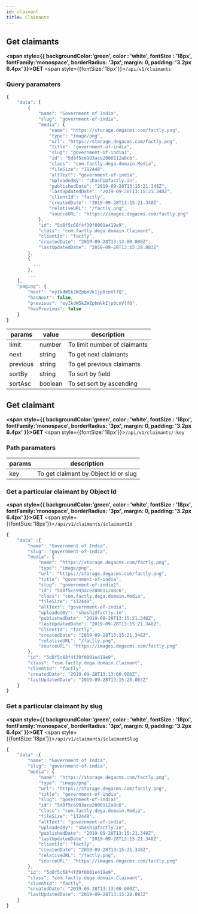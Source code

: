 ```yaml
---
id: claimant
title: Claimants
---
```

## Get claimants

**<span style={{
     backgroundColor:'green', 
     color : 'white', 
     fontSize : '18px',
     fontFamily:'monospace',
     borderRadius: '3px',
     margin: 0,
     padding: '3.2px 6.4px'
     }}>GET</span>**  <span style={{fontSize:'18px'}}>`/api/v1/claimants`</span>

### Query paramaters

```js
{
    "data": [
        {
            "name": "Government of India",
            "slug": "government-of-india",
            "media": {
                "name": "https://storage.degacms.com/factly.png",
                "type": "image/png",
                "url": "https://storage.degacms.com/factly.png",
                "title": "government-of-india",
                "slug": "government-of-india1",
                "id": "5d8f5ce993ace2000112a8c6",
                "class": "com.factly.dega.domain.Media",
                "fileSize": "112448",
                "altText": "government-of-india",
                "uploadedBy": "shashi@factly.in",
                "publishedDate": "2019-09-28T13:15:21.348Z",
                "lastUpdatedDate": "2019-09-28T13:15:21.348Z",
                "clientId": "factly",
                "createdDate": "2019-09-28T13:15:21.348Z",
                "relativeURL": "/factly.png",
                "sourceURL": "https://images.degacms.com/factly.png"
            },
            "id": "5d8f5c68f4f39f0001e419e9",
            "class": "com.factly.dega.domain.Claimant",
            "clientId": "factly",
            "createdDate": "2019-09-28T13:13:00.000Z",
            "lastUpdatedDate": "2019-09-28T13:15:28.083Z"
        },
        {
          ...  
        },
        ...
    ],
    "paging": {
        "next": "eyIkdW5kZWZpbmVkIjp0cnVlfQ",
        "hasNext": false,
        "previous": "eyIkdW5kZWZpbmVkIjp0cnVlfQ",
        "hasPrevious": false
    }
}
```

**params**|**value**|**description**
-----|-----|-----
limit | number | To limit number of claimants
next | string |To get next claimants
previous | string |To get previous claimants
sortBy | string | To sort by field
sortAsc | boolean | To set sort by ascending

## Get claimant

**<span style={{
     backgroundColor:'green', 
     color : 'white', 
     fontSize : '18px',
     fontFamily:'monospace',
     borderRadius: '3px',
     margin: 0,
     padding: '3.2px 6.4px'
     }}>GET</span>**  <span style={{fontSize:'18px'}}>`/api/v1/claimants/:key`</span>

### Path paramaters

**params**|**description**
-----|-----
key |  To get claimant by Object Id or slug

### Get a particular claimant by Object Id
**<span style={{
     backgroundColor:'green', 
     color : 'white', 
     fontSize : '18px',
     fontFamily:'monospace',
     borderRadius: '3px',
     margin: 0,
     padding: '3.2px 6.4px'
     }}>GET</span>**  <span style={{fontSize:'18px'}}>`/api/v1/claimants/$claimantId`</span>

```js
{
    "data" :{
        "name": "Government of India",
        "slug": "government-of-india",
        "media": {
            "name": "https://storage.degacms.com/factly.png",
            "type": "image/png",
            "url": "https://storage.degacms.com/factly.png",
            "title": "government-of-india",
            "slug": "government-of-india1",
            "id": "5d8f5ce993ace2000112a8c6",
            "class": "com.factly.dega.domain.Media",
            "fileSize": "112448",
            "altText": "government-of-india",
            "uploadedBy": "shashi@factly.in",
            "publishedDate": "2019-09-28T13:15:21.348Z",
            "lastUpdatedDate": "2019-09-28T13:15:21.348Z",
            "clientId": "factly",
            "createdDate": "2019-09-28T13:15:21.348Z",
            "relativeURL": "/factly.png",
            "sourceURL": "https://images.degacms.com/factly.png"
        },
        "id": "5d8f5c68f4f39f0001e419e9",
        "class": "com.factly.dega.domain.Claimant",
        "clientId": "factly",
        "createdDate": "2019-09-28T13:13:00.000Z",
        "lastUpdatedDate": "2019-09-28T13:15:28.083Z"
    }
}
```

### Get a particular claimant by slug
**<span style={{
     backgroundColor:'green', 
     color : 'white', 
     fontSize : '18px',
     fontFamily:'monospace',
     borderRadius: '3px',
     margin: 0,
     padding: '3.2px 6.4px'
     }}>GET</span>**  <span style={{fontSize:'18px'}}>`/api/v1/claimants/$claimantSlug` </span>

```js
{
    "data" :{
        "name": "Government of India",
        "slug": "government-of-india",
        "media": {
            "name": "https://storage.degacms.com/factly.png",
            "type": "image/png",
            "url": "https://storage.degacms.com/factly.png",
            "title": "government-of-india",
            "slug": "government-of-india1",
            "id": "5d8f5ce993ace2000112a8c6",
            "class": "com.factly.dega.domain.Media",
            "fileSize": "112448",
            "altText": "government-of-india",
            "uploadedBy": "shashi@factly.in",
            "publishedDate": "2019-09-28T13:15:21.348Z",
            "lastUpdatedDate": "2019-09-28T13:15:21.348Z",
            "clientId": "factly",
            "createdDate": "2019-09-28T13:15:21.348Z",
            "relativeURL": "/factly.png",
            "sourceURL": "https://images.degacms.com/factly.png"
        },
        "id": "5d8f5c68f4f39f0001e419e9",
        "class": "com.factly.dega.domain.Claimant",
        "clientId": "factly",
        "createdDate": "2019-09-28T13:13:00.000Z",
        "lastUpdatedDate": "2019-09-28T13:15:28.083Z"
    }
}
```